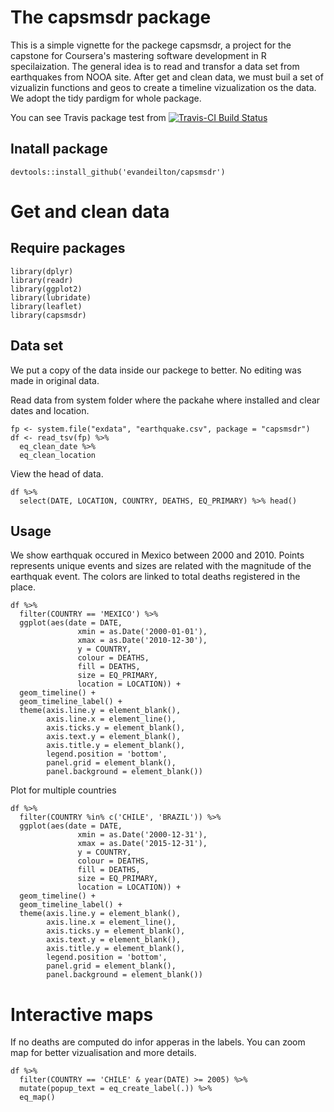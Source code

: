# The capsmsdr package

This is a simple vignette for the packege capsmsdr, a project for the capstone for Coursera's mastering software development in R specilaization.
The general idea is to read and transfor a data set from earthquakes from NOOA site. After get and clean data, we must buil a set of vizualizin functions and geos
to create a timeline vizualization os the data.
We adopt the tidy pardigm for whole package.

You can see Travis package test from [![Travis-CI Build Status](https://travis-ci.org/evandeilton/capsmsdr.svg?branch=master)](https://travis-ci.org/evandeilton/capsmsdr)

## Inatall package

```{r chunk0, eval=FALSE}
devtools::install_github('evandeilton/capsmsdr')
```

# Get and clean data 

## Require packages

```{r chunk00}
library(dplyr)
library(readr)
library(ggplot2)
library(lubridate)
library(leaflet)
library(capsmsdr)
```

## Data set

We put a copy of the data inside our packege to better. No editing was made in original data.

Read data from system folder where the packahe where installed and clear dates and location.

```{r chunk01}
fp <- system.file("exdata", "earthquake.csv", package = "capsmsdr")
df <- read_tsv(fp) %>%
  eq_clean_date %>%
  eq_clean_location
```

View the head of data.

```{r chunk02}
df %>%
  select(DATE, LOCATION, COUNTRY, DEATHS, EQ_PRIMARY) %>% head()
```

## Usage

We show earthquak occured in Mexico between 2000 and 2010. Points represents unique events and sizes are related with the magnitude of the earthquak event. The colors are linked to total deaths registered in the place.

```{r chunk03, fig.align='center', fig.width = 8, fig.height=6}
df %>%
  filter(COUNTRY == 'MEXICO') %>%
  ggplot(aes(date = DATE,
               xmin = as.Date('2000-01-01'),
               xmax = as.Date('2010-12-30'),
               y = COUNTRY,
               colour = DEATHS,
               fill = DEATHS,
               size = EQ_PRIMARY,
               location = LOCATION)) +
  geom_timeline() +
  geom_timeline_label() +
  theme(axis.line.y = element_blank(),
        axis.line.x = element_line(),
        axis.ticks.y = element_blank(),
        axis.text.y = element_blank(),
        axis.title.y = element_blank(),
        legend.position = 'bottom',
        panel.grid = element_blank(),
        panel.background = element_blank())
```

Plot for multiple countries

```{r chunk04, fig.align='center', fig.width = 8, fig.height=6}
df %>%
  filter(COUNTRY %in% c('CHILE', 'BRAZIL')) %>%
  ggplot(aes(date = DATE,
               xmin = as.Date('2000-12-31'),
               xmax = as.Date('2015-12-31'),
               y = COUNTRY,
               colour = DEATHS,
               fill = DEATHS,
               size = EQ_PRIMARY,
               location = LOCATION)) +
  geom_timeline() +
  geom_timeline_label() +
  theme(axis.line.y = element_blank(),
        axis.line.x = element_line(),
        axis.ticks.y = element_blank(),
        axis.text.y = element_blank(),
        axis.title.y = element_blank(),
        legend.position = 'bottom',
        panel.grid = element_blank(),
        panel.background = element_blank())
```


# Interactive maps

If no deaths are computed do infor apperas in the labels. You can zoom map for better vizualisation and more details.

```{r mapping, fig.align='center', fig.width=8, fig.height=8}
df %>%
  filter(COUNTRY == 'CHILE' & year(DATE) >= 2005) %>%
  mutate(popup_text = eq_create_label(.)) %>%
  eq_map()
```


